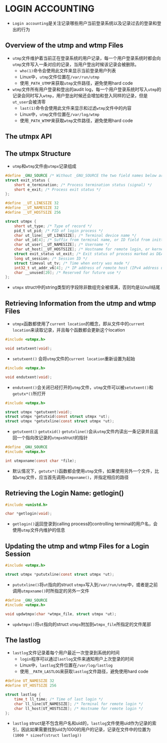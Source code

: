 # LOGIN ACCOUNTING
- `Login accounting`是关注记录哪些用户当前登录系统以及记录过去的登录和登出的行为

## Overview of the utmp and wtmp Files
- `utmp`文件维护着当前正在登录系统的用户记录，每一个用户登录系统时都会向`utmp`文件写入一条对应的记录，当用户登出时候该记录会被删除。
    - `who(1)`命令会使用此文件来显示当前登录用户列表
    - Linux中，`utmp`文件位置在`/var/run/utmp`
    - 使用`_PATH_UTMP`来获取`utmp`文件路径，避免使用hard code
- `wtmp`文件所有用户登录和登出的audit log，每一个用户登录系统时写入`utmp`的记录会同时写入`wtmp`，用户登出时候还会增加和登入同样的记录，但是`ut_user`会被清零
    - `last(1)`命令会使用此文件来显示和过滤`wtmp`文件中的内容
    - Linux中，`utmp`文件位置在`/var/log/wtmp`
    - 使用`_PATH_WTMP`来获取`wtmp`文件路径，避免使用hard code

## The utmpx API

## The utmpx Structure
- `utmp`和`wtmp`文件由`utmpx`记录组成

```c
#define _GNU_SOURCE /* Without _GNU_SOURCE the two field names below are prepended by "__" */
struct exit_status {  
    short e_termination; /* Process termination status (signal) */
    short e_exit; /* Process exit status */
};

#define __UT_LINESIZE 32
#define __UT_NAMESIZE 32
#define __UT_HOSTSIZE 256

struct utmpx {
    short ut_type; /* Type of record */
    pid_t ut_pid; /* PID of login process */
    char ut_line[__UT_LINESIZE]; /* Terminal device name */
    char ut_id[4]; /* Suffix from terminal name, or ID field from inittab(5) */
    char ut_user[__UT_NAMESIZE]; /* Username */
    char ut_host[__UT_HOSTSIZE]; /* Hostname for remote login, or kernel version for run-level messages */
    struct exit_status ut_exit; /* Exit status of process marked as DEAD_PROCESS (not filled in by init(8) on Linux) */
    long ut_session; /* Session ID */
    struct timeval ut_tv; /* Time when entry was made */
    int32_t ut_addr_v6[4]; /* IP address of remote host (IPv4 address uses just ut_addr_v6[0], with other elements set to 0) */
    char __unused[20]; /* Reserved for future use */
};
```
- `utmpx` struct中的string类型的字段除非数组完全被填满，否则均是以null结尾

## Retrieving Information from the utmp and wtmp Files
- `utmpx`函数都使用了`current location`的概念，即从文件中的`current location`来读取记录，并且每个函数都会更新这个location

```c
#include <utmpx.h>

void setutxent(void);
```
- `setutxent()` 会将`utmp`文件的`current location`重新设置为起始

```c
#include <utmpx.h>

void endutxent(void);
```
- `endutxent()`会关闭已经打开的`utmp`文件，`utmp`文件可以被`setutxent()`和`getutx*()`所打开

```c
#include <utmpx.h>

struct utmpx *getutxent(void);
struct utmpx *getutxid(const struct utmpx *ut);
struct utmpx *getutxline(const struct utmpx *ut);
```
- `getutxent()` `getutxid()` `getutxline()`会从`utmp`文件内读出一条记录并且返回一个指向改记录的`utmpx`struct的指针

```c
#define _GNU_SOURCE
#include <utmpx.h>

int utmpxname(const char *file);
```
- 默认情况下，`getutx*()`函数都会使用`utmp`文件，如果使用另外一个文件，比如`wtmp`文件，应当首先调用`utmpxname()`，并指定相应的路径

## Retrieving the Login Name: getlogin()
```c
#include <unistd.h>

char *getlogin(void);
```
- `getlogin()`返回登录到calling process的controlling terminal的用户名，会使用`utmp`文件内维护的信息

## Updating the utmp and wtmp Files for a Login Session
```c
#include <utmpx.h>

struct utmpx *pututxline(const struct utmpx *ut);
```
- `pututxline()`将`ut`指向的struct `utmpx`写入到`/var/run/utmp`中，或者是之前调用`utmpxname()`时所指定的另外一文件

```c
#define _GNU_SOURCE
#include <utmpx.h>

void updwtmpx(char *wtmpx_file, struct utmpx *ut);
```
- `updwtmpx()`将`ut`指向的struct `utmpx`附加到`wtmpx_file`所指定的文件尾部

## The lastlog
- `lastlog`文件记录着每个用户最近一次登录到系统的时间
    - `login`程序可以通过`lastlog`文件来通知用户上次登录的时间
    - Linux中，`lastlog`文件位置在`/var/log/lastlog`
    - 使用`__PATH_LASTLOG`来获取`lastlog`文件路径，避免使用hard code

```c
#define UT_NAMESIZE 32
#define UT_HOSTSIZE 256

struct lastlog {
    time_t ll_time; /* Time of last login */
    char ll_line[UT_NAMESIZE]; /* Terminal for remote login */
    char ll_host[UT_HOSTSIZE]; /* Hostname for remote login */
};
```
- `lastlog` struct是不包含用户名和uid的，`lastlog`文件使用uid作为记录的索引，因此如果需要找到uid为1000的用户的记录，记录在文件中的位置为`(1000 * sizeof(struct lastlog))`